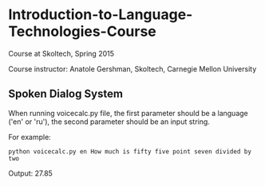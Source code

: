 # Introduction-to-Language-Technologies-Course
Course at Skoltech, Spring 2015

Course instructor: Anatole Gershman, Skoltech, Carnegie Mellon University

## Spoken Dialog System
When running voicecalc.py file, the first parameter should be a language ('en' or 'ru'), the second parameter should be an input string. 

For example: 

`python voicecalc.py en How much is fifty five point seven divided by two`

Output: 27.85